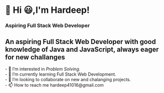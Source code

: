 <h1> 👋 Hi 😃,I'm Hardeep!  </h1>
<h3> Aspiring Full Stack Web Developer </h3>
<h2> An aspiring Full Stack Web Developer with good knowledge of Java and JavaScript, always eager for new challanges  </h2>
- 👀 I’m interested in <i> Problem Solving.</i> <br>
- 🌱 I’m currently learning Full Stack Web Development. <br>
- 💞️ I’m looking to collaborate on new and chalanging projects. <br>
- 📫 How to reach me hardeep41016@gmail.com

<!---
Hardeep317/Hardeep317 is a ✨ special ✨ repository because its `README.md` (this file) appears on your GitHub profile.
You can click the Preview link to take a look at your changes.
--->
